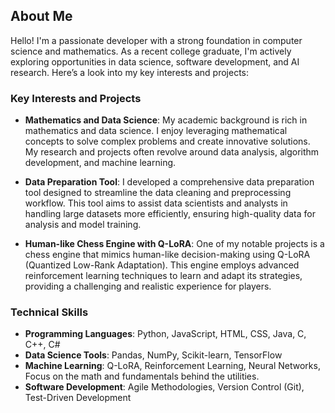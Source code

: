 ## About Me

Hello! I'm a passionate developer with a strong foundation in computer science and mathematics. As a recent college graduate, I'm actively exploring opportunities in data science, software development, and AI research. Here’s a look into my key interests and projects:

### Key Interests and Projects

- **Mathematics and Data Science**: My academic background is rich in mathematics and data science. I enjoy leveraging mathematical concepts to solve complex problems and create innovative solutions. My research and projects often revolve around data analysis, algorithm development, and machine learning.

- **Data Preparation Tool**: I developed a comprehensive data preparation tool designed to streamline the data cleaning and preprocessing workflow. This tool aims to assist data scientists and analysts in handling large datasets more efficiently, ensuring high-quality data for analysis and model training.

- **Human-like Chess Engine with Q-LoRA**: One of my notable projects is a chess engine that mimics human-like decision-making using Q-LoRA (Quantized Low-Rank Adaptation). This engine employs advanced reinforcement learning techniques to learn and adapt its strategies, providing a challenging and realistic experience for players.

### Technical Skills

- **Programming Languages**: Python, JavaScript, HTML, CSS, Java, C, C++, C#
- **Data Science Tools**: Pandas, NumPy, Scikit-learn, TensorFlow
- **Machine Learning**: Q-LoRA, Reinforcement Learning, Neural Networks, Focus on the math and fundamentals behind the utilities.
- **Software Development**: Agile Methodologies, Version Control (Git), Test-Driven Development
